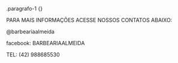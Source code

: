  <DOCTYPE html>








.paragrafo-1 {}






























<FOOTER>
<p>PARA MAIS INFORMAÇÕES ACESSE NOSSOS CONTATOS ABAIXO:</p>
<P>@barbeariaalmeida</p>
<P>facebook: BARBEARIAALMEIDA</P>
<P>TEL: (42) 988685530</p>



